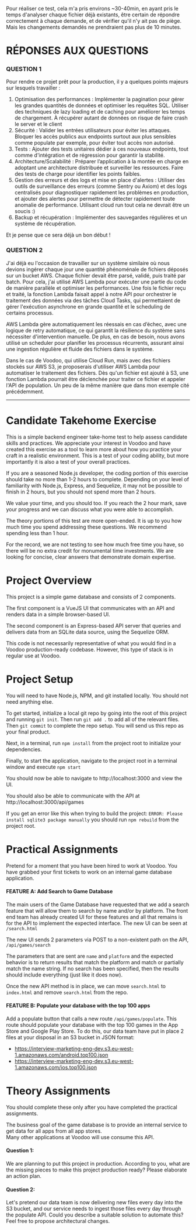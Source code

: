 Pour réaliser ce test, cela m'a pris environs ~30-40min, en ayant pris le temps d'analyser chaque fichier déjà existants, être certain de répondre correctement à chaque demande, et de vérifier qu'il n'y ait pas de piège. Mais les changements demandés ne prendraient pas plus de 10 minutes.


# RÉPONSES AUX QUESTIONS

### QUESTION 1
Pour rendre ce projet prêt pour la production, il y a quelques points majeurs sur lesquels travailler :
1. Optimisation des performances : Implémenter la pagination pour gérer les grandes quantités de données et optimiser les requêtes SQL. Utiliser des techniques de lazy loading et de caching pour améliorer les temps de chargement. À récupérer autant de données on risque de faire crash le server et le client
2. Sécurité : Valider les entrées utilisateurs pour éviter les attaques. Bloquer les accès publics aux endpoints surtout aux plus sensibles comme populate par exemple, pour éviter tout accès non autorisé.
3. Tests : Ajouter des tests unitaires dédier à ces nouveaux endpoints, tout comme d'intégration et de régression pour garantir la stabilité.
4. Architecture/Scalabilité : Préparer l’application à la montée en charge en adoptant une architecture distribuée et surveiller les ressources. Faire des tests de charge pour identifier les points faibles.
5. Gestion des erreurs et des logs et mise en place d'alertes : Utiliser des outils de surveillance des erreurs (comme Sentry ou Axiom) et des logs centralisés pour diagnostiquer rapidement les problèmes en production, et ajouter des alertes pour permettre de détecter rapidement toute anomalie de performance. Utilisant cloud run tout cela ne devrait être un soucis :)
7. Backup et récupération : Implémenter des sauvegardes régulières et un système de récupération.

Et je pense que ce sera déjà un bon début !

### QUESTION 2
J'ai déjà eu l'occasion de travailler sur un système similaire où nous devions ingérer chaque jour une quantité phénoménale de fichiers déposés sur un bucket AWS. Chaque fichier devait être parsé, validé, puis traité par batch. Pour cela, j'ai utilisé AWS Lambda pour exécuter une partie du code de manière parallèle et optimiser les performances. Une fois le fichier reçu et traité, la fonction Lambda faisait appel à notre API pour orchestrer le traitement des données via des tâches Cloud Tasks, qui permettaient de gérer l'exécution asynchrone en grande quantité et le scheduling de certains processus.

AWS Lambda gère automatiquement les réessais en cas d’échec, avec une logique de retry automatique, ce qui garantit la résilience du système sans nécessiter d'intervention manuelle. De plus, en cas de besoin, nous avons utilisé un scheduler pour planifier les processus récurrents, assurant ainsi une ingestion régulière et fluide des fichiers dans le système.

Dans le cas de Voodoo, qui utilise Cloud Run, mais avec des fichiers stockés sur AWS S3, je proposerais d'utiliser AWS Lambda pour automatiser le traitement des fichiers. Dès qu'un fichier est ajouté à S3, une fonction Lambda pourrait être déclenchée pour traiter ce fichier et appeler l'API de population.
Un peu de la même manière que dans mon exemple cité précédemment.



-------------








# Candidate Takehome Exercise
This is a simple backend engineer take-home test to help assess candidate skills and practices.  We appreciate your interest in Voodoo and have created this exercise as a tool to learn more about how you practice your craft in a realistic environment.  This is a test of your coding ability, but more importantly it is also a test of your overall practices.

If you are a seasoned Node.js developer, the coding portion of this exercise should take no more than 1-2 hours to complete.  Depending on your level of familiarity with Node.js, Express, and Sequelize, it may not be possible to finish in 2 hours, but you should not spend more than 2 hours.  

We value your time, and you should too.  If you reach the 2 hour mark, save your progress and we can discuss what you were able to accomplish. 

The theory portions of this test are more open-ended.  It is up to you how much time you spend addressing these questions.  We recommend spending less than 1 hour.  


For the record, we are not testing to see how much free time you have, so there will be no extra credit for monumental time investments.  We are looking for concise, clear answers that demonstrate domain expertise.

# Project Overview
This project is a simple game database and consists of 2 components.  

The first component is a VueJS UI that communicates with an API and renders data in a simple browser-based UI.

The second component is an Express-based API server that queries and delivers data from an SQLite data source, using the Sequelize ORM.

This code is not necessarily representative of what you would find in a Voodoo production-ready codebase.  However, this type of stack is in regular use at Voodoo.

# Project Setup
You will need to have Node.js, NPM, and git installed locally.  You should not need anything else.

To get started, initialize a local git repo by going into the root of this project and running `git init`.  Then run `git add .` to add all of the relevant files.  Then `git commit` to complete the repo setup.  You will send us this repo as your final product.
  
Next, in a terminal, run `npm install` from the project root to initialize your dependencies.

Finally, to start the application, navigate to the project root in a terminal window and execute `npm start`

You should now be able to navigate to http://localhost:3000 and view the UI.

You should also be able to communicate with the API at http://localhost:3000/api/games

If you get an error like this when trying to build the project: `ERROR: Please install sqlite3 package manually` you should run `npm rebuild` from the project root.

# Practical Assignments
Pretend for a moment that you have been hired to work at Voodoo.  You have grabbed your first tickets to work on an internal game database application. 

#### FEATURE A: Add Search to Game Database
The main users of the Game Database have requested that we add a search feature that will allow them to search by name and/or by platform.  The front end team has already created UI for these features and all that remains is for the API to implement the expected interface.  The new UI can be seen at `/search.html`

The new UI sends 2 parameters via POST to a non-existent path on the API, `/api/games/search`

The parameters that are sent are `name` and `platform` and the expected behavior is to return results that match the platform and match or partially match the name string.  If no search has been specified, then the results should include everything (just like it does now).

Once the new API method is in place, we can move `search.html` to `index.html` and remove `search.html` from the repo.

#### FEATURE B: Populate your database with the top 100 apps
Add a populate button that calls a new route `/api/games/populate`. This route should populate your database with the top 100 games in the App Store and Google Play Store.
To do this, our data team have put in place 2 files at your disposal in an S3 bucket in JSON format:

- https://interview-marketing-eng-dev.s3.eu-west-1.amazonaws.com/android.top100.json
- https://interview-marketing-eng-dev.s3.eu-west-1.amazonaws.com/ios.top100.json

# Theory Assignments
You should complete these only after you have completed the practical assignments.

The business goal of the game database is to provide an internal service to get data for all apps from all app stores.  
Many other applications at Voodoo will use consume this API.

#### Question 1:
We are planning to put this project in production. According to you, what are the missing pieces to make this project production ready? 
Please elaborate an action plan.

#### Question 2:
Let's pretend our data team is now delivering new files every day into the S3 bucket, and our service needs to ingest those files
every day through the populate API. Could you describe a suitable solution to automate this? Feel free to propose architectural changes.


